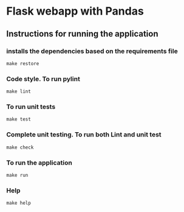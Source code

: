 # Flask webapp with Pandas

## Instructions for running the application

### installs the dependencies based on the requirements file

```
make restore

```

### Code style. To run pylint

```
make lint

```

### To run unit tests
```
make test

```

### Complete unit testing. To run both Lint and unit test

```
make check

```

### To run the application

```
make run

```

### Help

```
make help

```
